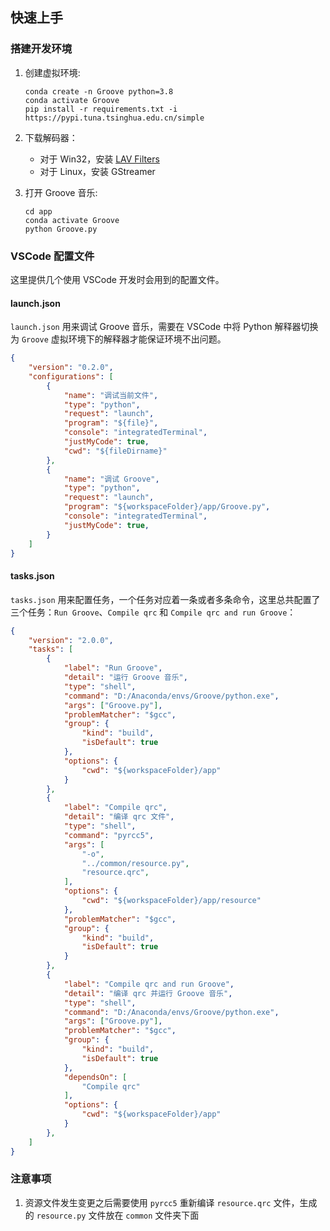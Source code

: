 ## 快速上手

### 搭建开发环境
1. 创建虚拟环境:

    ```shell
    conda create -n Groove python=3.8
    conda activate Groove
    pip install -r requirements.txt -i https://pypi.tuna.tsinghua.edu.cn/simple
    ```

2. 下载解码器：
   * 对于 Win32，安装 [LAV Filters](https://github.com/Nevcairiel/LAVFilters/releases/download/0.74/LAVFilters-0.74-Installer.exe)
   * 对于 Linux，安装 GStreamer


3. 打开 Groove 音乐:

    ```shell
    cd app
    conda activate Groove
    python Groove.py
    ```

### VSCode 配置文件
这里提供几个使用 VSCode 开发时会用到的配置文件。

#### launch.json
`launch.json` 用来调试 Groove 音乐，需要在 VSCode 中将 Python 解释器切换为 `Groove` 虚拟环境下的解释器才能保证环境不出问题。
```json
{
    "version": "0.2.0",
    "configurations": [
        {
            "name": "调试当前文件",
            "type": "python",
            "request": "launch",
            "program": "${file}",
            "console": "integratedTerminal",
            "justMyCode": true,
            "cwd": "${fileDirname}"
        },
        {
            "name": "调试 Groove",
            "type": "python",
            "request": "launch",
            "program": "${workspaceFolder}/app/Groove.py",
            "console": "integratedTerminal",
            "justMyCode": true,
        }
    ]
}
```

#### tasks.json
`tasks.json` 用来配置任务，一个任务对应着一条或者多条命令，这里总共配置了三个任务：`Run Groove`、`Compile qrc` 和 `Compile qrc and run Groove`：
```json
{
    "version": "2.0.0",
    "tasks": [
        {
            "label": "Run Groove",
            "detail": "运行 Groove 音乐",
            "type": "shell",
            "command": "D:/Anaconda/envs/Groove/python.exe",
            "args": ["Groove.py"],
            "problemMatcher": "$gcc",
            "group": {
                "kind": "build",
                "isDefault": true
            },
            "options": {
                "cwd": "${workspaceFolder}/app"
            }
        },
        {
            "label": "Compile qrc",
            "detail": "编译 qrc 文件",
            "type": "shell",
            "command": "pyrcc5",
            "args": [
                "-o",
                "../common/resource.py",
                "resource.qrc",
            ],
            "options": {
                "cwd": "${workspaceFolder}/app/resource"
            },
            "problemMatcher": "$gcc",
            "group": {
                "kind": "build",
                "isDefault": true
            }
        },
        {
            "label": "Compile qrc and run Groove",
            "detail": "编译 qrc 并运行 Groove 音乐",
            "type": "shell",
            "command": "D:/Anaconda/envs/Groove/python.exe",
            "args": ["Groove.py"],
            "problemMatcher": "$gcc",
            "group": {
                "kind": "build",
                "isDefault": true
            },
            "dependsOn": [
                "Compile qrc"
            ],
            "options": {
                "cwd": "${workspaceFolder}/app"
            }
        },
    ]
}
```

### 注意事项
1. 资源文件发生变更之后需要使用 `pyrcc5` 重新编译 `resource.qrc` 文件，生成的 `resource.py` 文件放在 `common` 文件夹下面